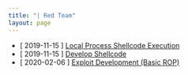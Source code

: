 ```yaml
---
title: "| Red Team"
layout: page
---
```


- [ 2019-11-15 ] <a href="https://teamredblue.github.io/2019/11/15/local-process-shellcode-execution.html"> Local Process Shellcode Execution</a>
- [ 2019-11-15 ] <a href="https://teamredblue.github.io/2019/11/15/develop-shellcode.html"> Develop Shellcode</a>
- [ 2020-02-06 ] <a href="https://teamredblue.github.io/2020/02/06/exploit-development-basic-rop.html">Exploit Development (Basic ROP)</a>